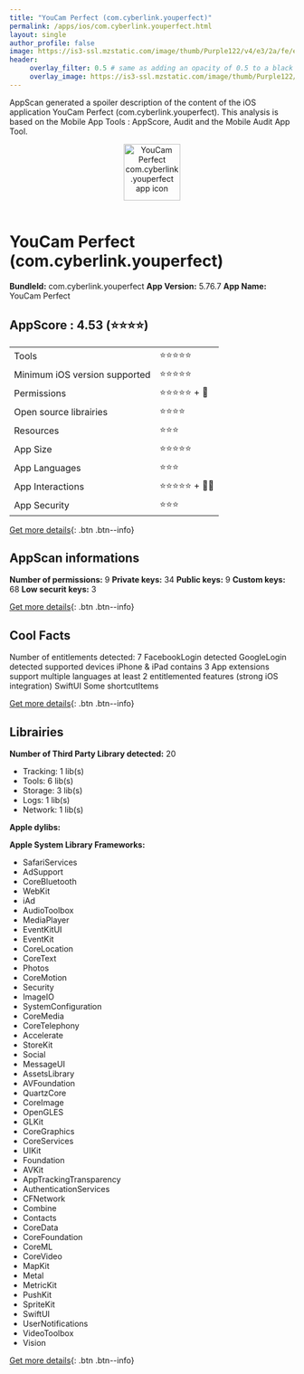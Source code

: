```yaml
---
title: "YouCam Perfect (com.cyberlink.youperfect)"
permalink: /apps/ios/com.cyberlink.youperfect.html
layout: single
author_profile: false
image: https://is3-ssl.mzstatic.com/image/thumb/Purple122/v4/e3/2a/fe/e32afedb-7505-aae7-776b-afbc442fac18/AppIcon-1x_U007emarketing-0-5-0-85-220.png/512x512bb.jpg
header: 
     overlay_filter: 0.5 # same as adding an opacity of 0.5 to a black background
     overlay_image: https://is3-ssl.mzstatic.com/image/thumb/Purple122/v4/e3/2a/fe/e32afedb-7505-aae7-776b-afbc442fac18/AppIcon-1x_U007emarketing-0-5-0-85-220.png/512x512bb.jpg
---
```

AppScan generated a spoiler description of the content of the iOS application YouCam Perfect (com.cyberlink.youperfect). This analysis is based on the Mobile App Tools : AppScore, Audit and the Mobile Audit App Tool.

  
  
<div style="text-align: center;"><img src="https://is3-ssl.mzstatic.com/image/thumb/Purple122/v4/e3/2a/fe/e32afedb-7505-aae7-776b-afbc442fac18/AppIcon-1x_U007emarketing-0-5-0-85-220.png/512x512bb.jpg" width="100" height="100" alt="YouCam Perfect com.cyberlink.youperfect app icon"></div></br>
  
# YouCam Perfect (com.cyberlink.youperfect)

**BundleId:** com.cyberlink.youperfect
**App Version:** 5.76.7
**App Name:** YouCam Perfect


## AppScore : 4.53 (⭐️⭐️⭐️⭐️) 

<table>
<tr><td> Tools </td><td> ⭐️⭐️⭐️⭐️⭐️ </td></tr>
<tr><td> Minimum iOS version supported </td><td> ⭐️⭐️⭐️⭐️⭐️ </td></tr>
<tr><td> Permissions </td><td> ⭐️⭐️⭐️⭐️⭐️ + 🌟 </td></tr>
<tr><td> Open source librairies </td><td> ⭐️⭐️⭐️⭐️ </td></tr>
<tr><td> Resources </td><td> ⭐️⭐️⭐️ </td></tr>
<tr><td> App Size </td><td> ⭐️⭐️⭐️⭐️⭐️ </td></tr>
<tr><td> App Languages </td><td> ⭐️⭐️⭐️ </td></tr>
<tr><td> App Interactions </td><td> ⭐️⭐️⭐️⭐️⭐️ + 🌟🌟 </td></tr>
<tr><td> App Security </td><td> ⭐️⭐️⭐️ </td></tr>
</table>

[Get more details](/pricing.html){: .btn .btn--info}  
  
## AppScan informations 

**Number of permissions:** 9
**Private keys:** 34
**Public keys:** 9
**Custom keys:** 68
**Low securit keys:** 3
  
[Get more details](/pricing.html){: .btn .btn--info}

## Cool Facts

Number of entitlements detected: 7
FacebookLogin detected
GoogleLogin detected
supported devices iPhone & iPad
contains 3 App extensions
support multiple languages
at least 2 entitlemented features (strong iOS integration)
SwiftUI
Some shortcutItems 
  
[Get more details](/pricing.html){: .btn .btn--info}

## Librairies 
**Number of Third Party Library detected:** 20
- Tracking: 1 lib(s)
- Tools: 6 lib(s)
- Storage: 3 lib(s)
- Logs: 1 lib(s)
- Network: 1 lib(s)

**Apple dylibs:**


**Apple System Library Frameworks:**
- SafariServices
- AdSupport
- CoreBluetooth
- WebKit
- iAd
- AudioToolbox
- MediaPlayer
- EventKitUI
- EventKit
- CoreLocation
- CoreText
- Photos
- CoreMotion
- Security
- ImageIO
- SystemConfiguration
- CoreMedia
- CoreTelephony
- Accelerate
- StoreKit
- Social
- MessageUI
- AssetsLibrary
- AVFoundation
- QuartzCore
- CoreImage
- OpenGLES
- GLKit
- CoreGraphics
- CoreServices
- UIKit
- Foundation
- AVKit
- AppTrackingTransparency
- AuthenticationServices
- CFNetwork
- Combine
- Contacts
- CoreData
- CoreFoundation
- CoreML
- CoreVideo
- MapKit
- Metal
- MetricKit
- PushKit
- SpriteKit
- SwiftUI
- UserNotifications
- VideoToolbox
- Vision


  
[Get more details](/pricing.html){: .btn .btn--info}

